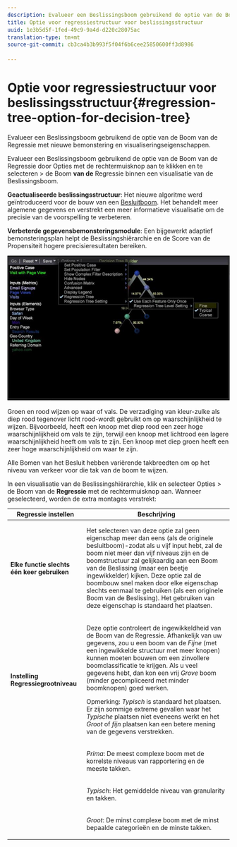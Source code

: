 ```yaml
---
description: Evalueer een Beslissingsboom gebruikend de optie van de Boom van de Regressie met nieuwe bemonstering en visualiseringseigenschappen.
title: Optie voor regressiestructuur voor beslissingsstructuur
uuid: 1e3b5d5f-1fed-49c9-9a4d-d220c28075ac
translation-type: tm+mt
source-git-commit: cb3ca4b3b993f5f04f6b6cee25850600ff3d8986

---
```



# Optie voor regressiestructuur voor beslissingsstructuur{#regression-tree-option-for-decision-tree}

Evalueer een Beslissingsboom gebruikend de optie van de Boom van de Regressie met nieuwe bemonstering en visualiseringseigenschappen.

Evalueer een Beslissingsboom gebruikend de optie van de Boom van de Regressie door Opties met de rechtermuisknop aan te klikken en te selecteren > de Boom **van de** Regressie binnen een visualisatie van de Beslissingsboom.

**Geactualiseerde beslissingsstructuur**: Het nieuwe algoritme werd geïntroduceerd voor de bouw van een [Besluitboom](https://docs.adobe.com/content/help/en/data-workbench/using/client/analysis-visualizations/decision-trees/c-decision-trees.html). Het behandelt meer algemene gegevens en verstrekt een meer informatieve visualisatie om de precisie van de voorspelling te verbeteren.

**Verbeterde gegevensbemonsteringsmodule**: Een bijgewerkt adaptief bemonsteringsplan helpt de Beslissingshiërarchie en de Score van de Propensiteit hogere precisieresultaten bereiken.

![](assets/CART-RegressionTreeOptions.jpg)

Groen en rood wijzen op waar of vals. De verzadiging van kleur-zulke als diep rood tegenover licht rood-wordt gebruikt om op waarschijnlijkheid te wijzen. Bijvoorbeeld, heeft een knoop met diep rood een zeer hoge waarschijnlijkheid om vals te zijn, terwijl een knoop met lichtrood een lagere waarschijnlijkheid heeft om vals te zijn. Een knoop met diep groen heeft een zeer hoge waarschijnlijkheid om waar te zijn.

Alle Bomen van het Besluit hebben variërende takbreedten om op het niveau van verkeer voor die tak van de boom te wijzen.

In een visualisatie van de Beslissingshiërarchie, klik en selecteer Opties > de Boom van de **Regressie** met de rechtermuisknop aan. Wanneer geselecteerd, worden de extra montages verstrekt:

<table id="table_39E025A3E0B549B4BEDCE0D30A499211"> 
 <thead> 
  <tr> 
   <th colname="col1" class="entry"> Regressie instellen </th> 
   <th colname="col2" class="entry"> Beschrijving </th> 
  </tr>
 </thead>
 <tbody> 
  <tr> 
   <td colname="col1"> <p><b>Elke functie slechts één keer gebruiken</b> </p> </td> 
   <td colname="col2"> <p>Het selecteren van deze optie zal geen eigenschap meer dan eens (als de originele besluitboom)-zodat als u vijf input hebt, zal de boom niet meer dan vijf niveaus zijn en de boomstructuur zal gelijkaardig aan een Boom van de Beslissing (maar een beetje ingewikkelder) kijken. Deze optie zal de boombouw snel maken door elke eigenschap slechts eenmaal te gebruiken (als een originele Boom van de Beslissing). Het gebruiken van deze eigenschap is standaard het plaatsen. </p> </td> 
  </tr> 
  <tr> 
   <td colname="col1"> <p><b>Instelling Regressiegrootniveau </b> </p> </td> 
   <td colname="col2"> <p>Deze optie controleert de ingewikkeldheid van de Boom van de Regressie. Afhankelijk van uw gegevens, zou u een boom van de <i>Fijne</i> (met een ingewikkelde structuur met meer knopen) kunnen moeten bouwen om een zinvollere boomclassificatie te krijgen. Als u veel gegevens hebt, dan kon een vrij <i>Grove</i> boom (minder gecompliceerd met minder boomknopen) goed werken. </p> <p> <p>Opmerking: <i>Typisch</i> is standaard het plaatsen. Er zijn sommige extreme gevallen waar het <i>Typische</i> plaatsen niet eveneens werkt en het <i>Groot</i> of <i>fijn</i> plaatsen kan een betere mening van de gegevens verstrekken. </p> </p> </td> 
  </tr> 
  <tr> 
   <td colname="col1"> </td> 
   <td colname="col2"> <p><i>Prima</i>: De meest complexe boom met de korrelste niveaus van rapportering en de meeste takken. </p> </td> 
  </tr> 
  <tr> 
   <td colname="col1"> </td> 
   <td colname="col2"> <p><i>Typisch</i>: Het gemiddelde niveau van granularity en takken. </p> </td> 
  </tr> 
  <tr> 
   <td colname="col1"> </td> 
   <td colname="col2"> <p><i>Groot</i>: De minst complexe boom met de minst bepaalde categorieën en de minste takken. </p> </td> 
  </tr> 
 </tbody> 
</table>

